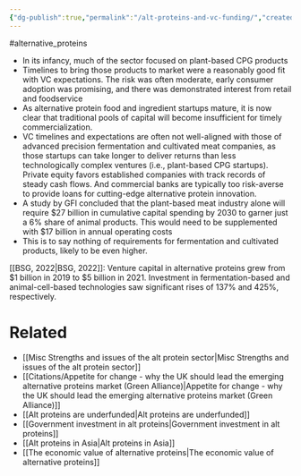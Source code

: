 ```yaml
---
{"dg-publish":true,"permalink":"/alt-proteins-and-vc-funding/","created":"2024-05-07T10:12:26.000+01:00","updated":"2025-10-10T23:47:23.758+01:00"}
---
```


#alternative_proteins 

- In its infancy, much of the sector focused on plant-based CPG products
- Timelines to bring those products to market were a reasonably good fit with VC expectations. The risk was often moderate, early consumer adoption was promising, and there was demonstrated interest from retail and foodservice
- As alternative protein food and ingredient startups mature, it is now clear that traditional pools of capital will become insufficient for timely commercialization.
- VC timelines and expectations are often not well-aligned with those of advanced precision fermentation and cultivated meat companies, as those startups can take longer to deliver returns than less technologically complex ventures (i.e., plant-based CPG startups). Private equity favors established companies with track records of steady cash flows. And commercial banks are typically too risk-averse to provide loans for cutting-edge alternative protein innovation.
- A study by GFI concluded that the plant-based meat industry alone will require $27 billion in cumulative capital spending by 2030 to garner just a 6% share of animal products. This would need to be supplemented with $17 billion in annual operating costs
- This is to say nothing of requirements for fermentation and cultivated products, likely to be even higher.

[[BSG, 2022\|BSG, 2022]]: Venture capital in alternative proteins grew from $1 billion in 2019 to $5 billion in 2021. Investment in fermentation-based and animal-cell-based technologies saw significant rises of 137% and 425%, respectively.

# Related
- [[Misc Strengths and issues of the alt protein sector\|Misc Strengths and issues of the alt protein sector]]
- [[Citations/Appetite for change - why the UK should lead the emerging alternative proteins market (Green Alliance)\|Appetite for change - why the UK should lead the emerging alternative proteins market (Green Alliance)]] 
- [[Alt proteins are underfunded\|Alt proteins are underfunded]]
- [[Government investment in alt proteins\|Government investment in alt proteins]]
- [[Alt proteins in Asia\|Alt proteins in Asia]]
- [[The economic value of alternative proteins\|The economic value of alternative proteins]]